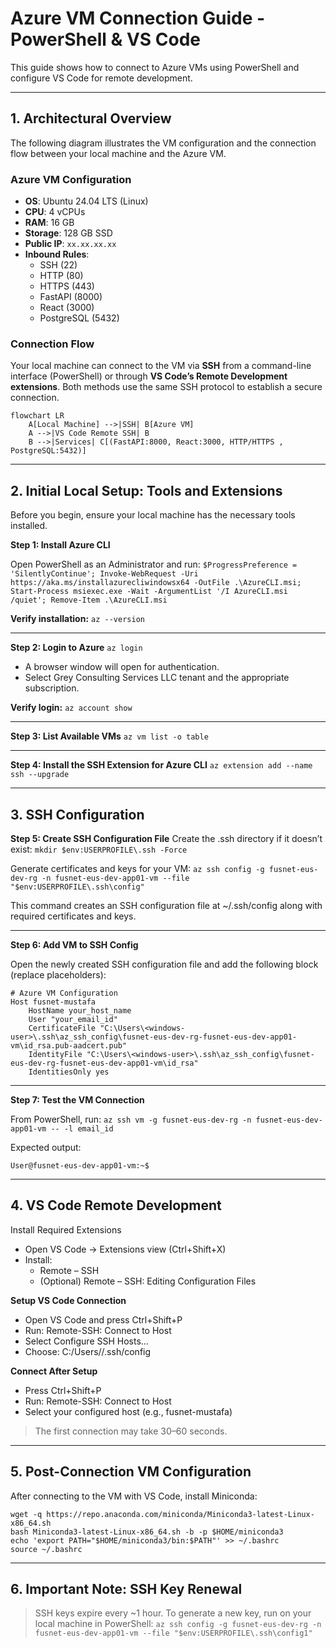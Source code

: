 # Azure VM Connection Guide - PowerShell & VS Code

This guide shows how to connect to Azure VMs using PowerShell and configure VS Code for remote development.

---

## 1. Architectural Overview

The following diagram illustrates the VM configuration and the connection flow between your local machine and the Azure VM.

### Azure VM Configuration
- **OS**: Ubuntu 24.04 LTS (Linux)  
- **CPU**: 4 vCPUs  
- **RAM**: 16 GB  
- **Storage**: 128 GB SSD  
- **Public IP**: `xx.xx.xx.xx`  
- **Inbound Rules**:  
  - SSH (22)  
  - HTTP (80)  
  - HTTPS (443)  
  - FastAPI (8000)  
  - React (3000)
  - PostgreSQL (5432)  

### Connection Flow
Your local machine can connect to the VM via **SSH** from a command-line interface (PowerShell) or through **VS Code’s Remote Development extensions**. Both methods use the same SSH protocol to establish a secure connection.

```mermaid
flowchart LR
    A[Local Machine] -->|SSH| B[Azure VM]
    A -->|VS Code Remote SSH| B
    B -->|Services| C[(FastAPI:8000, React:3000, HTTP/HTTPS , PostgreSQL:5432)]
```
---

## 2. Initial Local Setup: Tools and Extensions

Before you begin, ensure your local machine has the necessary tools installed.

**Step 1: Install Azure CLI**

Open PowerShell as an Administrator and run:
``` $ProgressPreference = 'SilentlyContinue'; Invoke-WebRequest -Uri https://aka.ms/installazurecliwindowsx64 -OutFile .\AzureCLI.msi; Start-Process msiexec.exe -Wait -ArgumentList '/I AzureCLI.msi /quiet'; Remove-Item .\AzureCLI.msi ```

**Verify installation:**
`az --version`

---

**Step 2: Login to Azure**
`az login`

- A browser window will open for authentication.
- Select Grey Consulting Services LLC tenant and the appropriate subscription.

**Verify login:**
`az account show`

---

**Step 3: List Available VMs**
`az vm list -o table`

---

**Step 4: Install the SSH Extension for Azure CLI**
`az extension add --name ssh --upgrade`

---

## 3. SSH Configuration
**Step 5: Create SSH Configuration File**
Create the .ssh directory if it doesn’t exist:
`mkdir $env:USERPROFILE\.ssh -Force`

Generate certificates and keys for your VM:
`az ssh config -g fusnet-eus-dev-rg -n fusnet-eus-dev-app01-vm --file "$env:USERPROFILE\.ssh\config"`

This command creates an SSH configuration file at ~/.ssh/config along with required certificates and keys.

---

**Step 6: Add VM to SSH Config**

Open the newly created SSH configuration file and add the following block (replace placeholders):
```
# Azure VM Configuration
Host fusnet-mustafa
    HostName your_host_name
    User "your_email_id"
    CertificateFile "C:\Users\<windows-user>\.ssh\az_ssh_config\fusnet-eus-dev-rg-fusnet-eus-dev-app01-vm\id_rsa.pub-aadcert.pub"
    IdentityFile "C:\Users\<windows-user>\.ssh\az_ssh_config\fusnet-eus-dev-rg-fusnet-eus-dev-app01-vm\id_rsa"
    IdentitiesOnly yes 
```
---

**Step 7: Test the VM Connection**

From PowerShell, run:
`az ssh vm -g fusnet-eus-dev-rg -n fusnet-eus-dev-app01-vm -- -l email_id`

Expected output:
```Welcome to Ubuntu 20.04.6 LTS (GNU/Linux 5.15.0-1044-azure x86_64)
User@fusnet-eus-dev-app01-vm:~$ 
```
---

## 4. VS Code Remote Development
Install Required Extensions
- Open VS Code → Extensions view (Ctrl+Shift+X)
- Install:
    - Remote – SSH
    - (Optional) Remote – SSH: Editing Configuration Files

**Setup VS Code Connection**
- Open VS Code and press Ctrl+Shift+P
- Run: Remote-SSH: Connect to Host
- Select Configure SSH Hosts...
- Choose: C:/Users/<username>/.ssh/config

**Connect After Setup**
- Press Ctrl+Shift+P
- Run: Remote-SSH: Connect to Host
- Select your configured host (e.g., fusnet-mustafa)
> The first connection may take 30–60 seconds.

---

## 5. Post-Connection VM Configuration

After connecting to the VM with VS Code, install Miniconda:
```cd ~
wget -q https://repo.anaconda.com/miniconda/Miniconda3-latest-Linux-x86_64.sh
bash Miniconda3-latest-Linux-x86_64.sh -b -p $HOME/miniconda3
echo 'export PATH="$HOME/miniconda3/bin:$PATH"' >> ~/.bashrc
source ~/.bashrc
```

---

## 6. Important Note: SSH Key Renewal

> SSH keys expire every ~1 hour.
To generate a new key, run on your local machine in PowerShell:
`az ssh config -g fusnet-eus-dev-rg -n fusnet-eus-dev-app01-vm --file "$env:USERPROFILE\.ssh\config1"`

